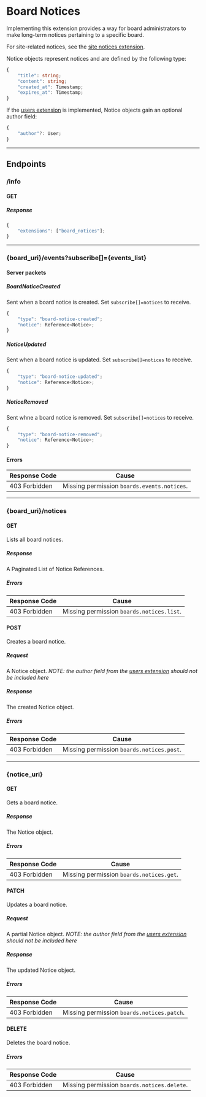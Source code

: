 Board Notices
=============
Implementing this extension provides a way for board administrators to make long-term notices pertaining to a specific board.

For site-related notices, see the [site notices extension](./site_notices.md).

Notice objects represent notices and are defined by the following type:
```typescript
{
	"title": string;
	"content": string;
	"created_at": Timestamp;
	"expires_at": Timestamp;
}
```

If the [users extension](./users.md) is implemented, Notice objects gain an optional author field:
```typescript
{
	"author"?: User;
}
```

--------------------------------------------------------------------------------

## Endpoints

### /info
#### GET
##### Response
```typescript
{
	"extensions": ["board_notices"];
}
```

--------------------------------------------------------------------------------

### {board_uri}/events?subscribe[]={events_list}
#### Server packets
##### BoardNoticeCreated
Sent when a board notice is created.
Set `subscribe[]=notices` to receive.
```typescript
{
	"type": "board-notice-created";
	"notice": Reference<Notice>;
}
```
##### NoticeUpdated
Sent when a board notice is updated.
Set `subscribe[]=notices` to receive.
```typescript
{
	"type": "board-notice-updated";
	"notice": Reference<Notice>;
}
```
##### NoticeRemoved
Sent whne a board notice is removed.
Set `subscribe[]=notices` to receive.
```typescript
{
	"type": "board-notice-removed";
	"notice": Reference<Notice>;
}
```
#### Errors
| Response Code | Cause                                       |
|---------------|---------------------------------------------|
| 403 Forbidden | Missing permission `boards.events.notices`. |

--------------------------------------------------------------------------------

### {board_uri}/notices
#### GET
Lists all board notices.
##### Response
A Paginated List of Notice References.
##### Errors
| Response Code | Cause                                     |
|---------------|-------------------------------------------|
| 403 Forbidden | Missing permission `boards.notices.list`. |

#### POST
Creates a board notice.
##### Request
A Notice object.
*NOTE: the author field from the [users extension](./users.md) should not be included here*
##### Response
The created Notice object.
##### Errors
| Response Code | Cause                                     |
|---------------|-------------------------------------------|
| 403 Forbidden | Missing permission `boards.notices.post`. |

--------------------------------------------------------------------------------

### {notice_uri}
#### GET
Gets a board notice.
##### Response
The Notice object.
##### Errors
| Response Code | Cause                                    |
|---------------|------------------------------------------|
| 403 Forbidden | Missing permission `boards.notices.get`. |

#### PATCH
Updates a board notice.
##### Request
A partial Notice object.
*NOTE: the author field from the [users extension](./users.md) should not be included here*
##### Response
The updated Notice object.
##### Errors
| Response Code | Cause                                      |
|---------------|--------------------------------------------|
| 403 Forbidden | Missing permission `boards.notices.patch`. |

#### DELETE
Deletes the board notice.
##### Errors
| Response Code | Cause                                       |
|---------------|---------------------------------------------|
| 403 Forbidden | Missing permission `boards.notices.delete`. |

